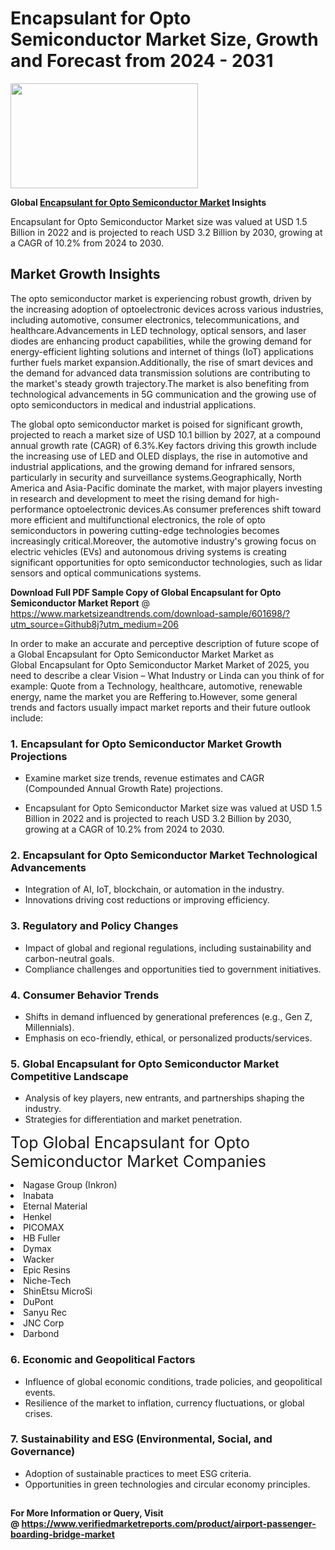 <H1>Encapsulant for Opto Semiconductor Market Size, Growth and Forecast from 2024 - 2031</H1><img class="aligncenter size-medium wp-image-584254" src="https://thirdeyenews.in/wp-content/uploads/2024/09/Global-Market-Research-300x168.jpeg" alt="" width="300" height="168" /><p><strong>Global&nbsp;<a href="https://www.marketsizeandtrends.com/download-sample/601698/?utm_source=Github8j?utm_medium=206">Encapsulant for Opto Semiconductor Market</a> Insights</strong></p><p>Encapsulant for Opto Semiconductor Market size was valued at USD 1.5 Billion in 2022 and is projected to reach USD 3.2 Billion by 2030, growing at a CAGR of 10.2% from 2024 to 2030.</p><p><h2>Market Growth Insights</h2> <p>The opto semiconductor market is experiencing robust growth, driven by the increasing adoption of optoelectronic devices across various industries, including automotive, consumer electronics, telecommunications, and healthcare.Advancements in LED technology, optical sensors, and laser diodes are enhancing product capabilities, while the growing demand for energy-efficient lighting solutions and internet of things (IoT) applications further fuels market expansion.Additionally, the rise of smart devices and the demand for advanced data transmission solutions are contributing to the market's steady growth trajectory.The market is also benefiting from technological advancements in 5G communication and the growing use of opto semiconductors in medical and industrial applications.</p> <p>The global opto semiconductor market is poised for significant growth, projected to reach a market size of USD 10.1 billion by 2027, at a compound annual growth rate (CAGR) of 6.3%.Key factors driving this growth include the increasing use of LED and OLED displays, the rise in automotive and industrial applications, and the growing demand for infrared sensors, particularly in security and surveillance systems.Geographically, North America and Asia-Pacific dominate the market, with major players investing in research and development to meet the rising demand for high-performance optoelectronic devices.As consumer preferences shift toward more efficient and multifunctional electronics, the role of opto semiconductors in powering cutting-edge technologies becomes increasingly critical.Moreover, the automotive industry's growing focus on electric vehicles (EVs) and autonomous driving systems is creating significant opportunities for opto semiconductor technologies, such as lidar sensors and optical communications systems.</p> <p><span class=""><strong>Download Full PDF Sample Copy of Global Encapsulant for Opto Semiconductor Market Report</strong> @ <a href="https://www.marketsizeandtrends.com/download-sample/601698/?utm_source=Github8j?utm_medium=206" target="_blank">https://www.marketsizeandtrends.com/download-sample/601698/?utm_source=Github8j?utm_medium=206</a></span></p><p>In order to make an accurate and perceptive description of future scope of a Global&nbsp;Encapsulant for Opto Semiconductor Market Market as Global&nbsp;Encapsulant for Opto Semiconductor Market Market of 2025, you need to describe a clear Vision &ndash; What Industry or Linda can you think of for example: Quote from a Technology, healthcare, automotive, renewable energy, name the market you are Reffering to.However, some general trends and factors usually impact market reports and their future outlook include:</p><h3>1.&nbsp;<strong>Encapsulant for Opto Semiconductor Market Growth Projections</strong></h3><ul><li>Examine market size trends, revenue estimates and CAGR (Compounded Annual Growth Rate) projections.</li><li><p>Encapsulant for Opto Semiconductor Market size was valued at USD 1.5 Billion in 2022 and is projected to reach USD 3.2 Billion by 2030, growing at a CAGR of 10.2% from 2024 to 2030.</p></li></ul><h3>2.&nbsp;<strong>Encapsulant for Opto Semiconductor Market Technological Advancements</strong></h3><ul><li>Integration of AI, IoT, blockchain, or automation in the industry.</li><li>Innovations driving cost reductions or improving efficiency.</li></ul><h3>3.&nbsp;<strong>Regulatory and Policy Changes</strong></h3><ul><li>Impact of global and regional regulations, including sustainability and carbon-neutral goals.</li><li>Compliance challenges and opportunities tied to government initiatives.</li></ul><h3>4.&nbsp;<strong>Consumer Behavior Trends</strong></h3><ul><li>Shifts in demand influenced by generational preferences (e.g., Gen Z, Millennials).</li><li>Emphasis on eco-friendly, ethical, or personalized products/services.</li></ul><h3>5.&nbsp;<strong>Global Encapsulant for Opto Semiconductor Market Competitive Landscape</strong></h3><ul><li>Analysis of key players, new entrants, and partnerships shaping the industry.</li><li>Strategies for differentiation and market penetration.</li></ul><p data-pm-slice="1 1 []"><span style="color: inherit; font-family: inherit; font-size: 25px;">Top Global Encapsulant for Opto Semiconductor Market Companies</span></p><div class="" data-test-id=""><p><li>Nagase Group (Inkron)</li><li> Inabata</li><li> Eternal Material</li><li> Henkel</li><li> PICOMAX</li><li> HB Fuller</li><li> Dymax</li><li> Wacker</li><li> Epic Resins</li><li> Niche-Tech</li><li> ShinEtsu MicroSi</li><li> DuPont</li><li> Sanyu Rec</li><li> JNC Corp</li><li> Darbond</li></p></div><h3>6.&nbsp;<strong>Economic and Geopolitical Factors</strong></h3><ul><li>Influence of global economic conditions, trade policies, and geopolitical events.</li><li>Resilience of the market to inflation, currency fluctuations, or global crises.</li></ul><h3>7.&nbsp;<strong>Sustainability and ESG (Environmental, Social, and Governance)</strong></h3><ul><li>Adoption of sustainable practices to meet ESG criteria.</li><li>Opportunities in green technologies and circular economy principles.</li></ul><h2><strong style="font-size: 14px;">For More Information or Query, Visit @&nbsp;</strong><a style="background-color: #ffffff; font-size: 14px;" href="https://www.marketsizeandtrends.com/report/encapsulant-for-opto-semiconductor-market/" target="_blank">https://www.verifiedmarketreports.com/product/airport-passenger-boarding-bridge-market</a></h2>